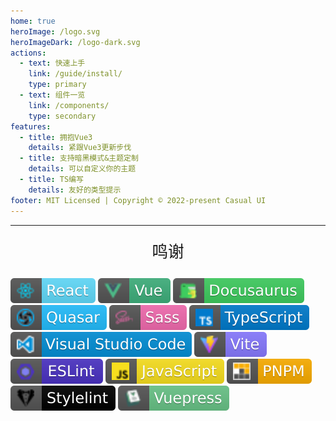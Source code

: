 ```yaml
---
home: true
heroImage: /logo.svg
heroImageDark: /logo-dark.svg
actions:
  - text: 快速上手
    link: /guide/install/
    type: primary
  - text: 组件一览
    link: /components/
    type: secondary
features:
  - title: 拥抱Vue3
    details: 紧跟Vue3更新步伐
  - title: 支持暗黑模式&主题定制
    details: 可以自定义你的主题
  - title: TS编写
    details: 友好的类型提示
footer: MIT Licensed | Copyright © 2022-present Casual UI
---
```


<hr />

<div class="c-pb-xl">
  <p class="description">鸣谢</p>
  <div class="c-row c-items-center c-gutter-md c-wrap c-justify-center">
    <img src="/badges/react.svg" alt="" />
    <img src="/badges/vue.svg" alt="" />
    <img src="/badges/docusaurus.svg" alt="" />
    <img src="/badges/quasar.svg" alt="" />
    <img src="/badges/sass.svg" alt="" />
    <img src="/badges/typescript.svg" alt="" />
    <img src="/badges/vscode.svg" alt="" />
    <img src="/badges/vite.svg" alt="" />
    <img src="/badges/eslint.svg" alt="" />
    <img src="/badges/javascript.svg" alt="" />
    <img src="/badges/pnpm.svg" alt="" />
    <img src="/badges/stylelint.svg" alt="" />
    <img src="/badges/vuepress.svg" alt="" />
  </div>
</div>

<style lang="scss" scoped> 
.description {
  max-width: 35rem;
  font-size: 1.6rem;
  text-align: center;
  margin: 1em auto;
  line-height: 1.3;
  color: var(--c-text-lightest);
}
</style>